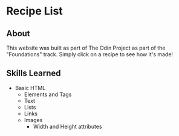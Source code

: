 # Recipe List

## About
This website was built as part of The Odin Project as part of the "Foundations" track. Simply click on a recipe to see how it's made!

## Skills Learned
- Basic HTML
  - Elements and Tags
  - Text
  - Lists
  - Links
  - Images
    - Width and Height attributes
